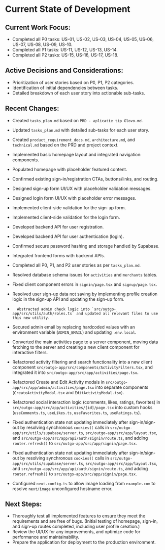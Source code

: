 # Current State of Development

## Current Work Focus:
*   Completed all P0 tasks: US-01, US-02, US-03, US-04, US-05, US-06, US-07, US-08, US-09, US-10.
*   Completed all P1 tasks: US-11, US-12, US-13, US-14.
*   Completed all P2 tasks: US-15, US-16, US-17, US-18.

## Active Decisions and Considerations:
*   Prioritization of user stories based on P0, P1, P2 categories.
*   Identification of initial dependencies between tasks.
*   Detailed breakdown of each user story into actionable sub-tasks.

## Recent Changes:
*   Created `tasks_plan.md` based on `PRD - aplicatie tip Glovo.md`.
*   Updated `tasks_plan.md` with detailed sub-tasks for each user story.
*   Created `product_requirement_docs.md`, `architecture.md`, and `technical.md` based on the PRD and project context.
*   Implemented basic homepage layout and integrated navigation components.
*   Populated homepage with placeholder featured content.
*   Confirmed existing sign-in/registration CTAs, buttons/links, and routing.
*   Designed sign-up form UI/UX with placeholder validation messages.
*   Designed login form UI/UX with placeholder error messages.
*   Implemented client-side validation for the sign-up form.
*   Implemented client-side validation for the login form.
*   Developed backend API for user registration.
*   Developed backend API for user authentication (login).
*   Confirmed secure password hashing and storage handled by Supabase.
*   Integrated frontend forms with backend APIs.
*   Completed all P0, P1, and P2 user stories as per `tasks_plan.md`.
*   Resolved database schema issues for `activities` and `merchants` tables.
*   Fixed client component errors in `signin/page.tsx` and `signup/page.tsx`.
*   Resolved user sign-up data not saving by implementing profile creation logic in the sign-up API and updating the sign-up form.
*       Abstracted admin check logic into `src/outgo-app/src/utils/auth/roles.ts` and updated all relevant files to use this new utility.
*   Secured admin email by replacing hardcoded values with an environment variable (`ADMIN_EMAIL`) and updating `.env.local`.
*   Converted the main activities page to a server component, moving data fetching to the server and creating a new client component for interactive filters.
*   Refactored activity filtering and search functionality into a new client component `src/outgo-app/src/components/ActivityFilters.tsx`, and integrated it into `src/outgo-app/src/app/activities/page.tsx`.
*   Refactored Create and Edit Activity modals in `src/outgo-app/src/app/admin/activities/page.tsx` into separate components (`CreateActivityModal.tsx` and `EditActivityModal.tsx`).
*   Refactored social interaction logic (comments, likes, ratings, favorites) in `src/outgo-app/src/app/activities/[id]/page.tsx` into custom hooks (`useComments.ts`, `useLikes.ts`, `useFavorites.ts`, `useRatings.ts`).
*   Fixed authentication state not updating immediately after sign-in/sign-out by resolving synchronous `cookies()` calls in `src/outgo-app/src/utils/supabase/server.ts`, `src/outgo-app/src/app/layout.tsx`, and `src/outgo-app/src/app/api/auth/signin/route.ts`, and adding `router.refresh()` to `src/outgo-app/src/app/signin/page.tsx`.

*   Fixed authentication state not updating immediately after sign-in/sign-out by resolving synchronous `cookies()` calls in `src/outgo-app/src/utils/supabase/server.ts`, `src/outgo-app/src/app/layout.tsx`, and `src/outgo-app/src/app/api/auth/signin/route.ts`, and adding `router.refresh()` to `src/outgo-app/src/app/signin/page.tsx`.
*   Configured `next.config.ts` to allow image loading from `example.com` to resolve `next/image` unconfigured hostname error.

## Next Steps:
*   Thoroughly test all implemented features to ensure they meet the requirements and are free of bugs. (Initial testing of homepage, sign-in, and sign-up routes completed, including user profile creation.)
*   Review the UI/UX for any improvements, and optimize code for performance and maintainability.
*   Prepare the application for deployment to the production environment.
